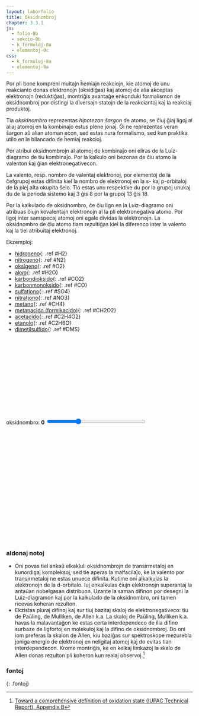 ```yaml
---
layout: laborfolio
title: Oksidnombroj
chapter: 3.3.1
js:
  - folio-0b
  - sekcio-0b
  - k_formuloj-0a
  - elementoj-0c
css:
  - k_formuloj-0a
  - elementoj-0a
---
```


<!--
vd.
https://de.wikipedia.org/wiki/Oxidationszahl
https://de.wikipedia.org/wiki/Liste_der_Oxidationsstufen_der_chemischen_Elemente#FN_*
https://en.wikipedia.org/wiki/Oxidation_state
https://en.wikipedia.org/wiki/Oxidation_state#List_of_oxidation_states_of_the_elements


Toward a comprehensive definition of oxidation state (IUPAC Technical Report)
https://www.degruyter.com/document/doi/10.1515/pac-2013-0505/html

-->

Por pli bone kompreni multajn ĥemiajn reakciojn, kie atomoj de unu reakcianto donas elektronojn (oksidiĝas) kaj
atomoj de alia akceptas elektronojn (reduktiĝas), montriĝis avantaĝe enkonduki formalismon de oksidnombroj por
distingi la diversajn statojn de la reakciantoj kaj la reakciaj produktoj.

Tia *oksidnombro* reprezentas *hipotezan ŝargon* de atomo, se ĉiuj ĝiaj ligoj al aliaj atomoj en la kombinaĵo estus plene jonaj. Ĝi ne reprezentas veran ŝargon aŭ alian atoman econ, sed estas nura formalismo, sed kun
praktika utilo en la bilancado de ĥemiaj reakcioj.

Por atribui oksidnombrojn al atomoj de kombinaĵo oni eliras de la Luiz-diagramo de tiu kombinaĵo. Por la kalkulo oni bezonas de ĉiu atomo la valenton kaj ĝian elektronegativecon.

La valento, resp. nombro de valentaj elektronoj, por elementoj de la ĉefgrupoj estas difinita kiel la nombro de elektronoj en la s- kaj p-orbitaloj de la plej alta okupita ŝelo. Tio estas unu respektive du por la grupoj unukaj du de la perioda sistemo kaj 3 ĝis 8 por la grupoj 13 ĝis 18.

Por la kalkulado de oksidnombro, ĉe ĉiu ligo en la Luiz-diagramo oni atribuas ĉiujn kovalentajn elektronojn al la pli elektronegativa atomo. Por ligoj inter samspecaj atomoj oni egale dividas la elektronojn. La oksidnombro de ĉiu atomo tiam rezultiĝas kiel la diferenco inter la valento kaj la tiel atribuitaj elektronoj. 

Ekzemploj:
- [hidrogeno](#){: .ref #H2}
- [nitrogeno](#){: .ref #N2}
- [oksigeno](#){: .ref #O2}
- [akvo](#){: .ref #H2O}
- [karbondioksido](#){: .ref #CO2}
- [karbonmonoksido](#){: .ref #CO}
- [sulfatjono](#){: .ref #SO4}
- [nitratjono](#){: .ref #NO3}
- [metano](#){: .ref #CH4}
- [metanacido (formikacido)](#){: .ref #CH2O2}
- [acetacido](#){: .ref #C2H4O2}
- [etanolo](#){: .ref #C2H6O}
- [dimetilsulfido](#){: .ref #DMS}

<script>

/* aŭtomata kalkulo de oksidnombroj momente ne funkcias kun grupoj... ĉar tio dependas, 
  kun kiu atomo ili estas ligitaj...!
const grupoj = {
  OH: { a: "OH", l: { o: "3)-h" }, on: "-2 +1" },
  CH3: { a: "CH3", l: { c: "x)-h1 7)>h2 5)<h3" }, on: "-3 +1 +1 +1" }, // angulo al samebena H: pmo = 109°(-45°)
  _CH3: { a: "CH3", l: { c: "pmo)-h1 5)<h2 7)>h3" }, on: "-2 +1 +1 +1" }, // angulo al samebena H: pmo = 109°(-45°)
  CH3_: { a: "CH3", l: { c: "omp)-h1 7)>h2 5)<h3" }, on: "-2 +1 +1 +1" } // angulo al samebena H: omp = (45°)-109°
}
*/

// kalkuli oksidnombrojn vd. https://www.periodni.com/de/oxidationszahlen_rechner.php

const molekulo = { // kiel ni difinu prezenton de ligoj kiel paroj? plej bone iel malloke por povi ŝalti la prezenton de la tuta formulo facile 
  H2:  { a: "H2", l: { h1: "3-h2" } }, //on: "0 0" }, // l: angulo, ligtipo, celatomo
  O2:  { a: "O2", l: { o1: "3=o2" }, e: { o1: "7:y:", o2: "1:5:" } }, //on: "0 0" }, // e-paroj de unua O: ĉe horloĝ-ciferoj 7 kaj 11 (y), de dua O: ĉe ciferoj 1 kaj 5
  N2:  { a: "N2", l: { n1: "3#n2" }, e: { n1: "9:", n2: "3:" } }, //on: "0 0" },
  H2O: { a: "OH2", l: { o: "dme-h1 mA-h2" }, e: { o: "Z:ma:" } }, //on: "-2 +1 +1" }, // anguloj de H: dme = 180°-51,5° A = +105°, anguloj de e-paroj: mZ = -42° a = +85°
  CO2: { a: "CO2", l: { c: "3=o2 9=o1" }, e: { o1: "7:y:", o2: "1:5:" } }, //on: "+4 -2 -2" },
  CO: { a: "CO", l: { c: "3#o" }, e: { c: "9:", o: "3:" }, s: { c: "-", o: "+" } }, //on: "+2 -2" },
  /*
  SO4: { a: "SO4", l: { s: "0(=o1 p(>o2 s(<o3 s(=o4" },
         s: { _: "2-", o2: "1-", o3: "1-" },
         e: { o1: "x:2:", o2: "s:s:s:", o3: "3:6:9:", o4: "6:x:" }, on: "+6 -2 -2 -2 -2" },
         */
  SO4: { a: "SO4", l: { s: "0-o1 3=o2 6-o3 9=o4" },
         s: { _: "2-", o1: "-", o3: "-" },
         e: { o1: "9:0:3:", o2: "1:5:", o3: "3:6:9:", o4: "7:y:" } }, //on: "+6 -2 -2 -2 -2" },
  NO3: { a: "NO3", l: { n: "x=o1 2-o2 6-o3" }, s: {_: "-", n:"+", o2: "-", o3: "-" },
        e: {o1: "8:0:", o2: "y:2:5:", o3: "3:6:9:"} }, //on: "+5 -2 -2 -2"},
  CH4: { a: "CH4", l: { c: "0-h1 3-h2 6-h3 9-h4"} }, // on: "-4 +1 +1 +1 +1" }, // l: pli mallonge eble: "-% h1 h2 h3 h4"
  /*
  HCOOH: { a: "CHO", l: { c: "9-h 1=o 5-OH" }, e: { o: "3:y:" } }, // on: "+2 +1 -2" }, // OH referencas al grupoj, e-paroj de O-atomo: ĉe horloĝciferoj 5 kaj 10 (x)
  */
  CH2O2: { a: "CH2O2", l: { c: "9-h1 1=o1 5-o2", o2: "3-h2" }, e: { o1: "3:y:", o2: "8:5:" } }, // on: "+2 +1 -2" }
  /*
  C2H4O2: { a: "CO2H", l: { c: "0=o1 4-o2 8-CH3", o2: "2-h" }, e: { o1: "x:2:", o2: "5:7:" } } //, on: "+3 -2 -2 +1"}
  C2H5OH: { a: "CH3O", l: { c: "4-o 8-CH3 y>h1 1<h2", o: "2-h3" }, e: { o: "5:7:" } }, //on: "-1 +1 +1 +1 -2"},
  */
  C2H4O2: { a: "C2H4O2", l: { c1: "0=o1 4-o2 8-c2", o2: "2-h1", c2: "x-h2 7>h3 5<h4" }, e: { o1: "x:2:", o2: "5:7:" } }, //, on: "+3 -2 -2 +1"}
  C2H6O: { a: "C2H6O", l: { c1: "4-o 8-c2 y>h1 1<h2", o: "2-h3", c2: "x-h4 7>h5 5<h6" }, e: { o: "5:7:" } }, //on: "-1 +1 +1 +1 -2"},
  /*
  DMS: { a: "S", l: { s: "3o-_CH3 k-CH3_" } }, //on: "-2" }, // (CH₃)₂S, fakte angulo S-C-C estas 99°, sed ni simpligas al 90°
  */
  DMS: { a: "SC2H6", l: { s: "3o-c1 k-c2", c1: "pmo-h1 5<h2 7>h3", c2: "omp-h4 7>h5 5<h6" }, e: { s: "9o:k:" } } //on: "-2" }, // (CH₃)₂S, fakte angulo S-C-C estas 99°, sed ni simpligas al 90°
}
  

function desegno(frm) {
    // malplenigu
    const on = ĝi("#on_enhavo");
    on.textContent = "";
    const lewis = new KformKombino(on,{
      // kalkulu kaj montru oksidnombrojn
      on_fŝ: true,
      // kalkulu kaj montru arkojn de elektron-atributo (por oksidnombroj)
      on_arkoj: true,
      // funkcio, kiu redonas la elektronegativecon de elemento
      eneg: (smb) => elementoj[smb].eneg 
    });
    const elementoj = Elemento.listo();

    // desegnu formulon kiel Lewis-strukturon   
    const mlk = molekulo[frm];
    //lewis.grupoj = Object.keys(grupoj);
    const mol_g  = lewis.molekulo(mlk);
    if (frm == 'DMS') atributoj(mol_g,{ transform: "translate(0 -10)"});
}

lanĉe (() => {
    const lgrp = new KformKombino(ĝi("#oksidnro"));
    desegno("H2O")
});

reference((ref) => {
  desegno(ref);
});

</script>

<svg id="oksidnro"
    version="1.1" 
    xmlns="http://www.w3.org/2000/svg" 
    xmlns:xlink="http://www.w3.org/1999/xlink" width="600" viewBox="-35 -30 150 60">
 <style type="text/css">
    <![CDATA[
      path.mkojno {
        stroke: none;
        fill: url(#strie);
      }

      rect.mkojno {
        fill: black;
        stroke: black;
        stroke-width: 0.6;
      }

      .elemento text.shargo, .jonkrampo text {
        /*fill: SeaGreen;*/
        font-weight: bold;
      }

      text.o-nro {
          font-size: 3.5px;
          font-weight: bold;
      }

    ]]>
  </style>
  <defs>
    <pattern id="strie" viewBox="0,0,4,1" height="20%" width="20%">
      <rect class="mkojno" width="2" height="1"/>
    </pattern>
  </defs>
  <g id="on_enhavo"></g>
</svg>



<label for="oksidnombroj">oksidnombro:</label> <b><span id="oksidnombroj_info">0</span></b>
<input type="range" id="oksidnombroj" style="width: 20em; max-width: 80%" min="-4" max="9" value="0" onchange="aktualigo_ps()" oninput="aktualigo_ps()">

<div id="oksidnombroj_elemento"></div>

<script>
  let elementoj_tab = [];

  function aktualigo_on(smb) {
    // console.log("akt on");
    if (smb) {
        const nomo = Elemento.smb(smb).nomo;
        const on = Elemento.oksid_nro(smb);
        ĝi("#oksidnombroj_elemento").innerHTML = `tipaj oksidnombroj de <i>${nomo}</i> (<strong>${smb}</strong>)  en kombinaĵoj: ${on.join(', ')}`
    } else {
        ĝi("#oksidnombroj_elemento").textContent = '--'; // malplenigu
    }

  }

  function aktualigo_ps() {
    console.log("akt ps");
    const v = ĝi("#oksidnombroj").value;
    const vv = (v>0)? "+"+v : v;
    ĝi("#oksidnombroj_info").textContent = vv;

    for (const e of ĉiuj("#periodsistemo .elm")) {
      // forigu ĉiujn emfazojn antaŭ aktualigo...
      const smb = e.id.split('_')[1];
      const on = Elemento.oksid_nro(smb);
      const cl = e.classList;

      if (on.indexOf(vv)>-1) cl.add("emfazo")
      else cl.remove("emfazo")
    }

  }

  lanĉe (() => {
    const ps = ĝi("#periodsistemo");
    Elemento.periodsistemo(ps,true,(de_smb,al_smb) => {
        malemfazo(ĝi(`#ps_${de_smb}`),"emfazo_1");
        aktualigo_on(al_smb);              
        if (al_smb) emfazo(ĝi(`#ps_${al_smb}`),"emfazo_1");
    });
    
    // ŝargu apartan element-tabelon kun oksidnombroj...
    Elemento.json_element_tabelo((elmTab) => {
        //valTab = Elemento.laŭ_ŝelo(elmTab);
        elementoj_tab = elmTab;
        aktualigo_ps();
    });
  });
</script>

<style>
  .emfazo rect {
    fill: #5353FF; /* #9370DB */
  }
  .emfazo text.smb {
    fill: white;
  }

  .emfazo_1 rect {
    fill: #000088 !important;
  }

  .emfazo_1 text {
    fill: white !important;
  }  
</style>
<svg id="periodsistemo"
    version="1.1" 
    xmlns="http://www.w3.org/2000/svg" 
    xmlns:xlink="http://www.w3.org/1999/xlink"
    width="100%"
    viewBox="0 0 195 115"
    tabindex="0">
</svg>


### aldonaj notoj

- Oni povas tiel ankaŭ elkakluli oksidnombrojn de transirmetaloj en kunordigaj kompleksoj, sed tie
  aperas la malfacilaĵo, ke la valento por transirmetaloj ne estas unuece difinita. Kutime oni alkalkulas la
  elektronojn de la d-orbitalo. Iuj enkalkulas ĉiujn elektronojn superantaj
  la antaŭan nobelgasan distribuon. Uzante la saman difinon por desegni la Luiz-diagramon
  kaj por la kalkulado de la oksidnombro, oni tamen ricevas koheran rezulton.
- Ekzistas pluraj difinoj kaj sur tiuj bazitaj skaloj de elektronegativeco: tiu de Paŭling, de Mulliken, de Allen k.a.
  La skaloj de Paŭling, Mulliken k.a. havas la malavantaĝon ke estas certa interdependeco de ilia
  difino surbaze de ligfortoj en molekuloj kaj la difino de oksidnombroj. Do oni iom preferas la skalon de Allen, 
  kiu baziĝas sur spektroskope mezurebla joniga energio de elektronoj en neligitaj atomoj kaj do evitas tian interdependecon. Krome montriĝis, ke en kelkaj limkazoj la skalo de Allen donas rezulton pli koheron kun realaj observoj.[^i1]


### fontoj
{: .fontoj}

[^i1]: [Toward a comprehensive definition of oxidation state (IUPAC Technical Report), Appendix B](https://www.degruyter.com/document/doi/10.1515/pac-2013-0505/html)